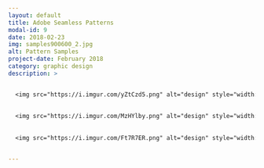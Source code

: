```yaml
---
layout: default
title: Adobe Seamless Patterns
modal-id: 9
date: 2018-02-23
img: samples900600_2.jpg
alt: Pattern Samples
project-date: February 2018
category: graphic design
description: >


  <img src="https://i.imgur.com/yZtCzd5.png" alt="design" style="width: 90%;"/>
  
  
  <img src="https://i.imgur.com/MzHYlby.png" alt="design" style="width: 90%;"/>
  
  
  <img src="https://i.imgur.com/Ft7R7ER.png" alt="design" style="width: 90%;"/>


---
```

